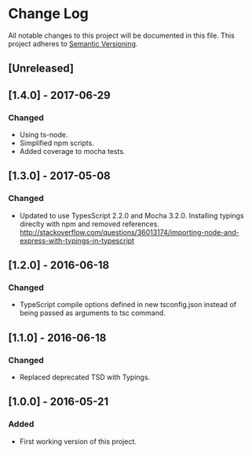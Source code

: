 # Change Log
All notable changes to this project will be documented in this file.
This project adheres to [Semantic Versioning](http://semver.org/).

## [Unreleased]

## [1.4.0] - 2017-06-29
### Changed
- Using ts-node.
- Simplified npm scripts.
- Added coverage to mocha tests.

## [1.3.0] - 2017-05-08
### Changed
- Updated to use TypesScript 2.2.0 and Mocha 3.2.0. Installing typings direclty with npm and removed references.
http://stackoverflow.com/questions/36013174/importing-node-and-express-with-typings-in-typescript

## [1.2.0] - 2016-06-18
### Changed
- TypeScript compile options defined in new tsconfig.json instead of being passed as arguments to tsc command.

## [1.1.0] - 2016-06-18
### Changed
- Replaced deprecated TSD with Typings.

## [1.0.0] - 2016-05-21
### Added
- First working version of this project.
